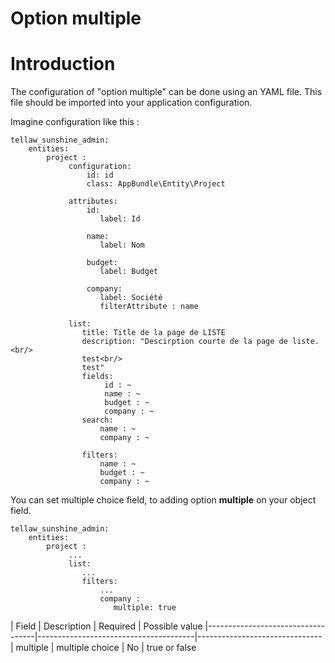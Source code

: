 # Option multiple

# Introduction

The configuration of "option multiple" can be done using an YAML file. This file should be imported into your application configuration.

Imagine configuration like this : 

```
tellaw_sunshine_admin:
    entities:
        project :
             configuration:
                 id: id
                 class: AppBundle\Entity\Project

             attributes:
                 id:
                    label: Id

                 name:
                    label: Nom

                 budget:
                    label: Budget

                 company:
                    label: Société
                    filterAttribute : name

             list:
                title: Title de la page de LISTE
                description: "Descirption courte de la page de liste.<br/>
                test<br/>
                test"
                fields:
                     id : ~
                     name : ~
                     budget : ~
                     company : ~
                search:
                    name : ~
                    company : ~
                    
                filters:
                    name : ~ 
                    budget : ~
                    company : ~ 
```

You can set multiple choice field, to adding option **multiple** on your object field.

```
tellaw_sunshine_admin:
    entities:
        project :
             ...
             list:
                ...
                filters:
                    ...
                    company :
                       multiple: true
```


| Field                             | Description                           | Required |  Possible value
|-----------------------------------|---------------------------------------|-------------------------------
| multiple                          | multiple choice                       | No       | true or false
